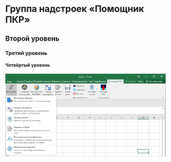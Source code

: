 # Группа надстроек «Помощник ПКР»
## Второй уровень
### Третий уровень
#### Четвёртый уровень
![Title](https://github.com/akolodka/VBA/blob/main/resources/helper_ribbonMenu.png)

